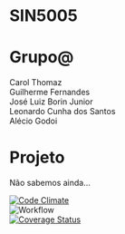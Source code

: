 # SIN5005

# Grupo@

Carol Thomaz </br>
Guilherme Fernandes </br>
José Luiz Borin Junior </br>
Leonardo Cunha dos Santos </br>
Alécio Godoi </br>

# Projeto

Não sabemos ainda...

[![Code Climate](https://codeclimate.com/github/cloudfoundry/membrane.png)](https://codeclimate.com/github/a-godoi/SIN5005) </br>
![Workflow](https://github.com/a-godoi/SIN5005/actions/workflows/github-actions.yml/badge.svg) </br>
[![Coverage Status](https://coveralls.io/repos/github/a-godoi/SIN5005/badge.svg?branch=main)](https://coveralls.io/github/a-godoi/SIN5005?branch=main)


